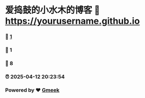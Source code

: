 # 爱捣鼓的小水木的博客 :link: https://yourusername.github.io 
### :page_facing_up: [1](https://yourusername.github.io/tag.html) 
### :speech_balloon: 1 
### :hibiscus: 8 
### :alarm_clock: 2025-04-12 20:23:54 
### Powered by :heart: [Gmeek](https://github.com/Meekdai/Gmeek)
